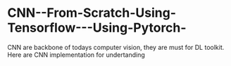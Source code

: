 # CNN--From-Scratch-Using-Tensorflow---Using-Pytorch-
CNN are backbone of todays computer vision, they are must for DL toolkit. Here are CNN implementation for undertanding
